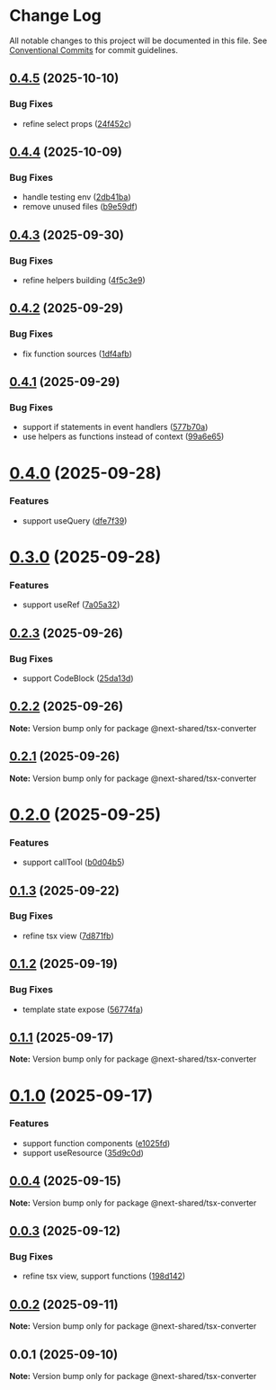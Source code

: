 # Change Log

All notable changes to this project will be documented in this file.
See [Conventional Commits](https://conventionalcommits.org) for commit guidelines.

## [0.4.5](https://github.com/easyops-cn/next-advanced-bricks/compare/@next-shared/tsx-converter@0.4.4...@next-shared/tsx-converter@0.4.5) (2025-10-10)


### Bug Fixes

* refine select props ([24f452c](https://github.com/easyops-cn/next-advanced-bricks/commit/24f452c5884e409713b58d5ce5d4171dab22258e))





## [0.4.4](https://github.com/easyops-cn/next-advanced-bricks/compare/@next-shared/tsx-converter@0.4.3...@next-shared/tsx-converter@0.4.4) (2025-10-09)


### Bug Fixes

* handle testing env ([2db41ba](https://github.com/easyops-cn/next-advanced-bricks/commit/2db41ba24569703d4ba830fce2c8456aa7d3106b))
* remove unused files ([b9e59df](https://github.com/easyops-cn/next-advanced-bricks/commit/b9e59df65a020196c7b0acf21095da0de91ed4bd))





## [0.4.3](https://github.com/easyops-cn/next-advanced-bricks/compare/@next-shared/tsx-converter@0.4.2...@next-shared/tsx-converter@0.4.3) (2025-09-30)


### Bug Fixes

* refine helpers building ([4f5c3e9](https://github.com/easyops-cn/next-advanced-bricks/commit/4f5c3e9e61d8d41143229c1b8667028ac2fc443e))





## [0.4.2](https://github.com/easyops-cn/next-advanced-bricks/compare/@next-shared/tsx-converter@0.4.1...@next-shared/tsx-converter@0.4.2) (2025-09-29)


### Bug Fixes

* fix function sources ([1df4afb](https://github.com/easyops-cn/next-advanced-bricks/commit/1df4afbda817fb627f5616ed907ffa266cbe84a5))





## [0.4.1](https://github.com/easyops-cn/next-advanced-bricks/compare/@next-shared/tsx-converter@0.4.0...@next-shared/tsx-converter@0.4.1) (2025-09-29)


### Bug Fixes

* support if statements in event handlers ([577b70a](https://github.com/easyops-cn/next-advanced-bricks/commit/577b70ac66d32d432b2e3ef562d031cfee7f675f))
* use helpers as functions instead of context ([99a6e65](https://github.com/easyops-cn/next-advanced-bricks/commit/99a6e65baf3d33a2871da0d5a939389d49778c57))





# [0.4.0](https://github.com/easyops-cn/next-advanced-bricks/compare/@next-shared/tsx-converter@0.3.0...@next-shared/tsx-converter@0.4.0) (2025-09-28)


### Features

* support useQuery ([dfe7f39](https://github.com/easyops-cn/next-advanced-bricks/commit/dfe7f39613513e61b98383842170c3e4295ca9cc))





# [0.3.0](https://github.com/easyops-cn/next-advanced-bricks/compare/@next-shared/tsx-converter@0.2.3...@next-shared/tsx-converter@0.3.0) (2025-09-28)


### Features

* support useRef ([7a05a32](https://github.com/easyops-cn/next-advanced-bricks/commit/7a05a323e7b03b56a08a1f22e84eccd13527a3c8))





## [0.2.3](https://github.com/easyops-cn/next-advanced-bricks/compare/@next-shared/tsx-converter@0.2.2...@next-shared/tsx-converter@0.2.3) (2025-09-26)


### Bug Fixes

* support CodeBlock ([25da13d](https://github.com/easyops-cn/next-advanced-bricks/commit/25da13d050605d3cdfc77dd890e502fe992d036c))





## [0.2.2](https://github.com/easyops-cn/next-advanced-bricks/compare/@next-shared/tsx-converter@0.2.1...@next-shared/tsx-converter@0.2.2) (2025-09-26)

**Note:** Version bump only for package @next-shared/tsx-converter





## [0.2.1](https://github.com/easyops-cn/next-advanced-bricks/compare/@next-shared/tsx-converter@0.2.0...@next-shared/tsx-converter@0.2.1) (2025-09-26)

**Note:** Version bump only for package @next-shared/tsx-converter





# [0.2.0](https://github.com/easyops-cn/next-advanced-bricks/compare/@next-shared/tsx-converter@0.1.3...@next-shared/tsx-converter@0.2.0) (2025-09-25)


### Features

* support callTool ([b0d04b5](https://github.com/easyops-cn/next-advanced-bricks/commit/b0d04b561c6028551aaf1b3e937785b8912bbeb0))





## [0.1.3](https://github.com/easyops-cn/next-advanced-bricks/compare/@next-shared/tsx-converter@0.1.2...@next-shared/tsx-converter@0.1.3) (2025-09-22)


### Bug Fixes

* refine tsx view ([7d871fb](https://github.com/easyops-cn/next-advanced-bricks/commit/7d871fba8b04e0f776f1579650ea2fdf30ae9644))





## [0.1.2](https://github.com/easyops-cn/next-advanced-bricks/compare/@next-shared/tsx-converter@0.1.1...@next-shared/tsx-converter@0.1.2) (2025-09-19)


### Bug Fixes

* template state expose ([56774fa](https://github.com/easyops-cn/next-advanced-bricks/commit/56774fa8fc83bde3ed1e35fb5da78e7b0f2cbcf4))





## [0.1.1](https://github.com/easyops-cn/next-advanced-bricks/compare/@next-shared/tsx-converter@0.1.0...@next-shared/tsx-converter@0.1.1) (2025-09-17)

**Note:** Version bump only for package @next-shared/tsx-converter





# [0.1.0](https://github.com/easyops-cn/next-advanced-bricks/compare/@next-shared/tsx-converter@0.0.4...@next-shared/tsx-converter@0.1.0) (2025-09-17)


### Features

* support function components ([e1025fd](https://github.com/easyops-cn/next-advanced-bricks/commit/e1025fd714c8c9b0d9e54a2c430e184ab9dff283))
* support useResource ([35d9c0d](https://github.com/easyops-cn/next-advanced-bricks/commit/35d9c0dc998667be5ed27e85a4789a39e292f9a4))





## [0.0.4](https://github.com/easyops-cn/next-advanced-bricks/compare/@next-shared/tsx-converter@0.0.3...@next-shared/tsx-converter@0.0.4) (2025-09-15)

**Note:** Version bump only for package @next-shared/tsx-converter





## [0.0.3](https://github.com/easyops-cn/next-advanced-bricks/compare/@next-shared/tsx-converter@0.0.2...@next-shared/tsx-converter@0.0.3) (2025-09-12)


### Bug Fixes

* refine tsx view, support functions ([198d142](https://github.com/easyops-cn/next-advanced-bricks/commit/198d14281d282e5717745b74ad8b66b333ba1616))





## [0.0.2](https://github.com/easyops-cn/next-advanced-bricks/compare/@next-shared/tsx-converter@0.0.1...@next-shared/tsx-converter@0.0.2) (2025-09-11)

**Note:** Version bump only for package @next-shared/tsx-converter





## 0.0.1 (2025-09-10)

**Note:** Version bump only for package @next-shared/tsx-converter
